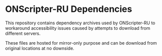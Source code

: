 ONScripter-RU Dependencies
==========================

This repository contains dependency archives used by ONScripter-RU
to workaround accessibility issues caused by attempts to download
from different servers.

These files are hosted for mirror-only purpose and can be download
from original locations at no downside.
